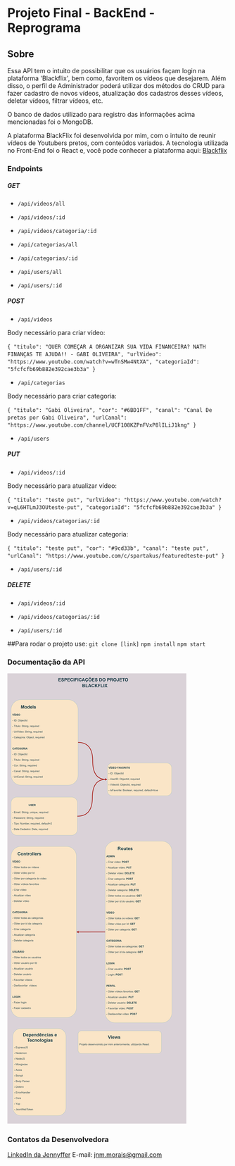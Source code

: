 # Projeto Final - BackEnd - Reprograma

## Sobre

Essa API tem o intuito de possibilitar que os usuários façam login na plataforma 'Blackflix', bem como, favoritem os vídeos que desejarem. Além disso, o perfil de Administrador poderá utilizar dos métodos do CRUD para fazer cadastro de novos vídeos, atualização dos cadastros desses vídeos, deletar vídeos, filtrar vídeos, etc.

O banco de dados utilizado para registro das informações acima mencionadas foi o MongoDB.

A plataforma BlackFlix foi desenvolvida por mim, com o intuito de reunir vídeos de Youtubers pretos, com conteúdos variados. A tecnologia utilizada no Front-End foi o React e, você pode conhecer a plataforma aqui: [Blackflix](https://blackflix.vercel.app/)

### Endpoints

##### GET

- `/api/videos/all`
- `/api/videos/:id`
- `/api/videos/categoria/:id`

- `/api/categorias/all`
- `/api/categorias/:id`

- `/api/users/all`
- `/api/users/:id`

##### POST

- `/api/videos`

Body necessário para criar vídeo:

`{ "titulo": "QUER COMEÇAR A ORGANIZAR SUA VIDA FINANCEIRA? NATH FINANÇAS TE AJUDA!! - GABI OLIVEIRA", "urlVideo": "https://www.youtube.com/watch?v=wTnSMw4NtXA", "categoriaId": "5fcfcfb69b882e392cae3b3a" }`

- `/api/categorias`

Body necessário para criar categoria:

`{ "titulo": "Gabi Oliveira", "cor": "#6BD1FF", "canal": "Canal De pretas por Gabi Oliveira", "urlCanal": "https://www.youtube.com/channel/UCF108KZPnFVxP8lILiJ1kng" }`

- `/api/users`

##### PUT

- `/api/videos/:id`

Body necessário para atualizar vídeo:

`{
    "titulo": "teste put",
    "urlVideo": "https://www.youtube.com/watch?v=qL6HTLmJ3OUteste-put",
    "categoriaId": "5fcfcfb69b882e392cae3b3a"
  }`


- `/api/videos/categorias/:id`

Body necessário para atualizar categoria:

`{
  "titulo": "teste put",
  "cor": "#9cd33b",
  "canal": "teste put",
  "urlCanal": "https://www.youtube.com/c/spartakus/featuredteste-put"
}`


- `/api/users/:id`

##### DELETE

- `/api/videos/:id`

- `/api/videos/categorias/:id`

- `/api/users/:id`

##Para rodar o projeto use:
`git clone [link]`
`npm install`
`npm start`

### Documentação da API

![Arquitetura do projeto](./arquitetura.png)

### Contatos da Desenvolvedora

[LinkedIn da Jennyffer](https://www.linkedin.com/in/jennyfferndemorais/)
E-mail: jnm.morais@gmail.com
